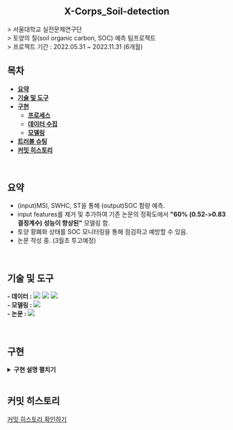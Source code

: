 <h2 align="center">X-Corps_Soil-detection</h2>
> 서울대학교 실전문제연구단
<br/>
> 토양의 질(soil organic carbon, SOC) 예측 팀프로젝트
<br/>
> 프로젝트 기간 : 2022.05.31 ~ 2022.11.31 (6개월)
<!-- >https://go-quality.dev   -->

## **목차** 
<b>

- [요약](#요약)
- [기술 및 도구](#기술-및-도구)
- [구현](#구현)
  - [프로세스](#1-프로세스)
  - [데이터 수집](#2-데이터-수집)
  - [모델링](#3-모델링)
- [트러블 슈팅](#-트러블-슈팅)
- [커밋 히스토리](#-커밋-히스토리)
</b>
<br/>

## **요약**
- (input)MSI, SWHC, ST을 통해 (output)SOC 함량 예측.
- input features를 제거 및 추가하여 기존 논문의 정확도에서 **"60% (0.52->0.83 결정계수) 성능이 향상된"** 모델링 함.
- 토양 황폐화 상태를 SOC 모니터링을 통해 점검하고 예방할 수 있음.
- 논문 작성 중. (3월초 투고예정)
<br/>

## **기술 및 도구**
  <b>- 데이터 : </b>
  <span><img src="https://img.shields.io/badge/Python-05122A?style=flat-square&logo=python"/></span>
  <span><img src="https://img.shields.io/badge/Qgis-589632?style=flat-square&logo=Qgis&logoColor=white"></span>
  <span><img src="https://img.shields.io/badge/Snap-071D49?style=flat-square&logo=Snap&logoColor=white"/></span>
  <br/>
  <b>- 모델링 : </b>
  <span><img src="https://img.shields.io/badge/Pytorch-EE4C2C?style=flat-square&logo=PyTorch&logoColor=white"></span>
  <br/>
  <b>- 논문 : </b>
  <span><img src="https://img.shields.io/badge/-Latex-008080?style=flat&logo=LaTex"></span>

<br/>


## **구현**
<details>
<summary><b>구현 설명 펼치기</b></summary>
<div markdown="1">

### 1. 프로세스
![](https://github.com/P-uyoung/X-Corps_Soil-detection/blob/main/figure/process.png)

### 2. 데이터 수집
- k-means clustering을 통해 SOC 함량의 variance를 고려한 토양 채취 실험을 계획함. [코드 확인](https://github.com/P-uyoung/X-Corps_Soil-detection/tree/main/k-means)
- SNAP, QGIS 프로그램을 이용해 해당 지역의 MSI 데이터를 얻음 (input feature 1)  
- 간단한 실험을 통해 SWHC, ST 데이터를 얻음 (additional input features)  
- [수집한 데이터 자료](https://github.com/Integerous/goQuality/blob/b587bbff4dce02e3bec4f4787151a9b6fa326319/frontend/src/components/PostInput.vue#L67)

### 3. 모델링
- 모델링 결과
![](https://github.com/P-uyoung/X-Corps_Soil-detection/blob/main/figure/result.png)  
- [코드 확인](https://github.com/P-uyoung/X-Corps_Soil-detection/tree/main/uyoung_model)  
- 상세 설명  
1. 10m resolution  
2. 20m resolution  
3. Feature  
    1. 1단계 - 기존 연구 방법대로
        1. B2 ~ B12
        2. NDVI
        3. BSI
    2. 2단계 
        1. B2 ~ B12
        2. NDVI
        3. BSI
        4. 토양에서 직접 추출한 features (Approach1 : hybrid remote sensing)
            1. SWHC (Soil Water Holing Capacity)
            2. Sand (%)
        5. SAR (synthetic aperture radar) (Approach2 : full remote sensing)
            1. before rain
            2. after rain
4. Label
    1. SOC (Soil Organic Carbon)
5. Normalize
    1. MSI의 각 band를 StandardScaler
6. Modeling
    1. 1단계: 20m resolution data를 가지고 다음 세 가지 method로 모델링한다.
        1. SVM (Support Vector Machine)
        2. PLSR (Partial Least Squares Regression)
        3. RF (Random Forest)
    2. 2단계
        1. 1단계에서 제일 잘 fit 되는 모델로 다음과 같이 네 번의 모델링을 한다.
        
        <img width="398" alt="image" src="https://user-images.githubusercontent.com/63593428/199702219-f815e88a-d5fa-43b0-b08d-529329d61ace.png">
        
    3. train dataset : test dataset =  8:2
    4. Evaluation
        1. R-squared

</div>
</details>

</br>

## 커밋 히스토리
[커밋 히스토리 확인하기](https://github.com/P-uyoung/X-Corps_Soil-detection/commits/main)
<!-- ## 6. 회고 / 느낀점
>프로젝트 개발 회고 글: https://zuminternet.github.io/ZUM-Pilot-integer/ -->
